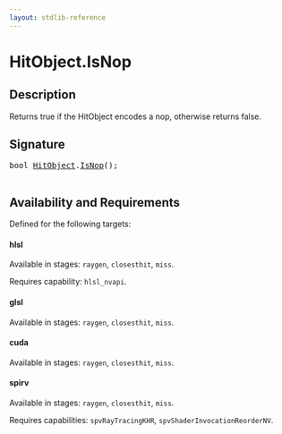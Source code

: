 ```yaml
---
layout: stdlib-reference
---
```


# HitObject\.IsNop

## Description

Returns true if the HitObject encodes a nop, otherwise returns false.




## Signature 

<pre>
<span class="code_keyword">bool</span> <a href="index.html" class="code_type">HitObject</a>.<a href="isnop-02.html">IsNop</a>();

</pre>

## Availability and Requirements

Defined for the following targets:

#### hlsl
Available in stages: `raygen`, `closesthit`, `miss`.

Requires capability: `hlsl_nvapi`.
#### glsl
Available in stages: `raygen`, `closesthit`, `miss`.

#### cuda
Available in stages: `raygen`, `closesthit`, `miss`.

#### spirv
Available in stages: `raygen`, `closesthit`, `miss`.

Requires capabilities: `spvRayTracingKHR`, `spvShaderInvocationReorderNV`.


